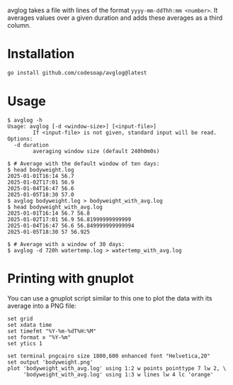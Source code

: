 avglog takes a file with lines of the format `yyyy-mm-ddThh:mm <number>`.
It averages values over a given duration and adds these averages as a
third column.

# Installation
```bash
go install github.com/codesoap/avglog@latest
```

# Usage
```console
$ avglog -h
Usage: avglog [-d <window-size>] [<input-file>]
        If <input-file> is not given, standard input will be read.
Options:
  -d duration
        averaging window size (default 240h0m0s)

$ # Average with the default window of ten days:
$ head bodyweight.log
2025-01-01T16:14 56.7
2025-01-02T17:01 56.9
2025-01-04T16:47 56.6
2025-01-05T18:30 57.0
$ avglog bodyweight.log > bodyweight_with_avg.log
$ head bodyweight_with_avg.log
2025-01-01T16:14 56.7 56.8
2025-01-02T17:01 56.9 56.81999999999999
2025-01-04T16:47 56.6 56.849999999999994
2025-01-05T18:30 57 56.925

$ # Average with a window of 30 days:
$ avglog -d 720h watertemp.log > watertemp_with_avg.log
```

# Printing with gnuplot
You can use a gnuplot script similar to this one to plot the data with
its average into a PNG file:

```
set grid
set xdata time
set timefmt "%Y-%m-%dT%H:%M"
set format x "%Y-%m"
set ytics 1

set terminal pngcairo size 1800,600 enhanced font "Helvetica,20"
set output 'bodyweight.png'
plot 'bodyweight_with_avg.log' using 1:2 w points pointtype 7 lw 2, \
     'bodyweight_with_avg.log' using 1:3 w lines lw 4 lc 'orange'
```
